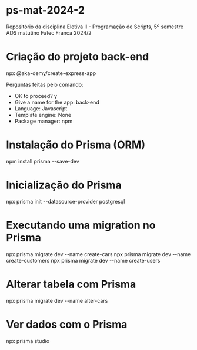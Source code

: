 # ps-mat-2024-2

Repositório da disciplina Eletiva II - Programação de Scripts, 5º semestre ADS matutino Fatec Franca 2024/2

# Criação do projeto back-end

npx @aka-demy/create-express-app

Perguntas feitas pelo comando:

- OK to proceed? y
- Give a name for the app: back-end
- Language: Javascript
- Template engine: None
- Package manager: npm

# Instalação do Prisma (ORM)

npm install prisma --save-dev

# Inicialização do Prisma

npx prisma init --datasource-provider postgresql

# Executando uma migration no Prisma

npx prisma migrate dev --name create-cars
npx prisma migrate dev --name create-customers
npx prisma migrate dev --name create-users

# Alterar tabela com Prisma

npx prisma migrate dev --name alter-cars

# Ver dados com o Prisma

npx prisma studio
